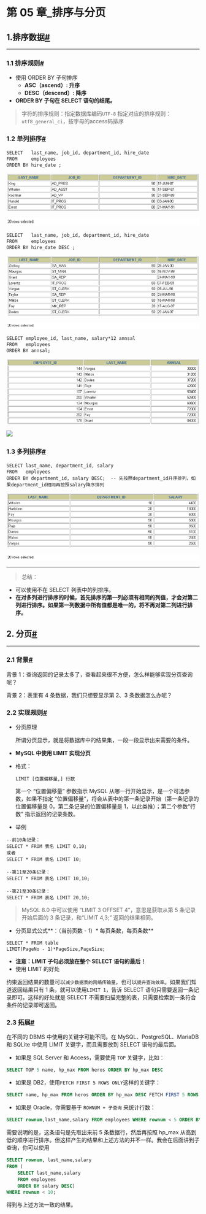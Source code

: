 # 第 05 章_排序与分页

## 1.排序数据[#](#1-排序数据)

-------------------

### 1.1 排序规则[#](#11-排序规则)

*   使用 ORDER BY 子句排序
    *   **ASC（ascend）: 升序**
    *   **DESC（descend）: 降序**
*   **ORDER BY 子句在 SELECT 语句的结尾。**

> 字符的排序规则：指定数据库编码`UTF-8`   指定对应的排序规则：`utf8_general_ci`，按字母的access码排序

### 1.2 单列排序[#](#12-单列排序)

```mysql
SELECT   last_name, job_id, department_id, hire_date
FROM     employees
ORDER BY hire_date ;
```

[![](MySQL尚硅谷宋红康课件.assets/1554974255957.png)](https://imag.fun-ny.cn/1554974255957.png)

[![](MySQL尚硅谷宋红康课件.assets/1554974260133.png)](https://imag.fun-ny.cn/1554974260133.png)

```mysql
SELECT   last_name, job_id, department_id, hire_date
FROM     employees
ORDER BY hire_date DESC ;
```

[![](MySQL尚硅谷宋红康课件.assets/1554974822229.png)](https://imag.fun-ny.cn/1554974822229.png)

[![](MySQL尚硅谷宋红康课件.assets/1554974827522.png)](https://imag.fun-ny.cn/1554974827522.png)

```mysql
SELECT employee_id, last_name, salary*12 annsal
FROM   employees
ORDER BY annsal;
```

[![](MySQL尚硅谷宋红康课件.assets/1554974853194.png)](https://imag.fun-ny.cn/1554974853194.png)

[![](https://imag.fun-ny.cn/1554974858252.png)](https://imag.fun-ny.cn/1554974858252.png)

### 1.3 **多列**排序[#](#13-多列排序)

```mysql
SELECT last_name, department_id, salary
FROM   employees
ORDER BY department_id, salary DESC;  -- 先按照department_id升序排列，如果department_id相同再按照salary降序排列
```

[![](MySQL尚硅谷宋红康课件.assets/1554974901572.png)](https://imag.fun-ny.cn/1554974901572.png)

[![](MySQL尚硅谷宋红康课件.assets/1554974907498.png)](https://imag.fun-ny.cn/1554974907498.png)

---

>  总结：
*   可以使用不在 SELECT 列表中的列排序。
*   **在对多列进行排序的时候，首先排序的第一列必须有相同的列值，才会对第二列进行排序。如果第一列数据中所有值都是唯一的，将不再对第二列进行排序。**

## 2. 分页[#](#2-分页)

---------------

### 2.1 背景[#](#21-背景)

背景 1：查询返回的记录太多了，查看起来很不方便，怎么样能够实现分页查询呢？

背景 2：表里有 4 条数据，我们只想要显示第 2、3 条数据怎么办呢？

### 2.2 实现规则[#](#22-实现规则)

* 分页原理

  所谓分页显示，就是将数据库中的结果集，一段一段显示出来需要的条件。

* **MySQL 中使用 LIMIT 实现分页**

* 格式：

  ```mysql
  LIMIT [位置偏移量,] 行数
  ```

  第一个 “位置偏移量” 参数指示 MySQL 从哪一行开始显示，是一个可选参数，如果不指定 “位置偏移量”，将会从表中的第一条记录开始（第一条记录的位置偏移量是 0，第二条记录的位置偏移量是 1，以此类推）；第二个参数“行数” 指示返回的记录条数。

* 举例

```mysql
--前10条记录：
SELECT * FROM 表名 LIMIT 0,10;
或者
SELECT * FROM 表名 LIMIT 10;

--第11至20条记录：
SELECT * FROM 表名 LIMIT 10,10;

--第21至30条记录： 
SELECT * FROM 表名 LIMIT 20,10;
```

> MySQL 8.0 中可以使用 “LIMIT 3 OFFSET 4”，意思是获取从第 5 条记录开始后面的 3 条记录，和“LIMIT 4,3;” 返回的结果相同。

*   分页显式公式**：（当前页数 - 1）* 每页条数，每页条数**

```mysql
SELECT * FROM table 
LIMIT(PageNo - 1)*PageSize,PageSize;
```

*   **注意：LIMIT 子句必须放在整个 SELECT 语句的最后！**
*   使用 LIMIT 的好处

约束返回结果的数量可以`减少数据表的网络传输量`，也可以`提升查询效率`。如果我们知道返回结果只有 1 条，就可以使用`LIMIT 1`，告诉 SELECT 语句只需要返回一条记录即可。这样的好处就是 SELECT 不需要扫描完整的表，只需要检索到一条符合条件的记录即可返回。

### 2.3 拓展[#](#23-拓展)

在不同的 DBMS 中使用的关键字可能不同。在 MySQL、PostgreSQL、MariaDB 和 SQLite 中使用 LIMIT 关键字，而且需要放到 SELECT 语句的最后面。

*   如果是 SQL Server 和 Access，需要使用 `TOP` 关键字，比如：

```sql
SELECT TOP 5 name, hp_max FROM heros ORDER BY hp_max DESC
```

*   如果是 DB2，使用`FETCH FIRST 5 ROWS ONLY`这样的关键字：

```sql
SELECT name, hp_max FROM heros ORDER BY hp_max DESC FETCH FIRST 5 ROWS ONLY
```

*   如果是 Oracle，你需要基于 `ROWNUM + 子查询`  来统计行数：

```sql
SELECT rownum,last_name,salary FROM employees WHERE rownum < 5 ORDER BY salary DESC;
```

需要说明的是，这条语句是先取出来前 5 条数据行，然后再按照 hp_max 从高到低的顺序进行排序。但这样产生的结果和上述方法的并不一样。我会在后面讲到子查询，你可以使用

```sql
SELECT rownum, last_name,salary
FROM (
    SELECT last_name,salary
    FROM employees
    ORDER BY salary DESC)
WHERE rownum < 10;
```

得到与上述方法一致的结果。
